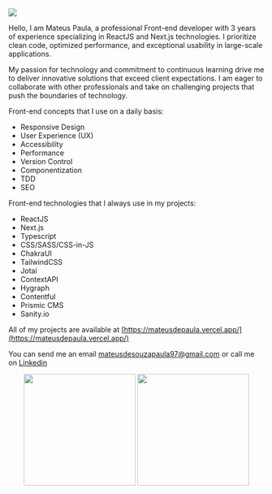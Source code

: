<img src='https://capsule-render.vercel.app/api?type=waving&color=timeGradient&height=250&section=header&text=Mateus%20Paula&fontSize=70&fontAlignY=35&desc=Front-end%20Developer%20and%20UI%20Designer&descAlignY=50' />

Hello, I am Mateus Paula, a professional Front-end developer with 3 years of experience specializing in ReactJS and Next.js technologies. I prioritize clean code, optimized performance, and exceptional usability in large-scale applications.

My passion for technology and commitment to continuous learning drive me to deliver innovative solutions that exceed client expectations. I am eager to collaborate with other professionals and take on challenging projects that push the boundaries of technology.

Front-end concepts that I use on a daily basis:
- Responsive Design
- User Experience (UX)
- Accessibility
- Performance
- Version Control
- Componentization
- TDD
- SEO

Front-end technologies that I always use in my projects:
- ReactJS
- Next.js
- Typescript
- CSS/SASS/CSS-in-JS
- ChakraUI
- TailwindCSS
- Jotai
- ContextAPI
- Hygraph
- Contentful
- Prismic CMS
- Sanity.io

All of my projects are available at [https://mateusdepaula.vercel.app/](https://mateusdepaula.vercel.app/)

You can send me an email mateusdesouzapaula97@gmail.com or call me on [Linkedin](https://www.linkedin.com/in/mateus-souza-06a81b123/)

<div align="center">
    <img height="220em" src="https://github-readme-stats.vercel.app/api?username=mateussp97&show_icons=true&t&theme=radical"/>
    <img height="220em" src="https://github-readme-stats.vercel.app/api/top-langs/?username=mateussp97&langs_count=4)](https://github.com/anuraghazra/github-readme-statsCompact&theme=radical"/>
</div>
